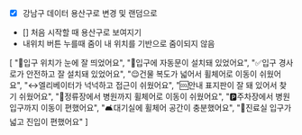 - [x] 강남구 데이터 용산구로 변경 및 랜덤으로
- [] 처음 시작할 때 용산구로 보여지기
- 내위치 버튼 누를때 줌이 내 위치를 기반으로 줌이되지 않음

[
"👀입구 위치가 눈에 잘 띄었어요",
"🚪입구에 자동문이 설치돼 있었어요",
"✅입구 경사로가 안전하고 잘 설치돼 있었어요",
"😌건물 복도가 넓어서 휠체어로 이동이 쉬웠어요",
"↔️엘리베이터가 넉넉하고 접근이 쉬웠어요",
"🆒안내 표지판이 잘 돼 있어서 찾기 쉬웠어요",
"🚉정류장에서 병원까지 휠체어로 이동이 쉬웠어요",
"🅿️주차장에서 병원 입구까지 이동이 편했어요",
"🛋️대기실에 휠체어 공간이 충분했어요",
"🤗진료실 입구가 넓고 진입이 편했어요"
]
